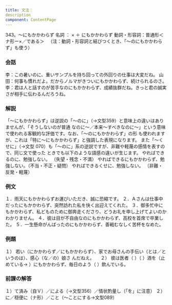 ```yaml
---
title: 文法：
description
component: ContentPage
---
```



343。～にもかかわらず
名詞 ： × ＋ にもかかわらず
動詞・形容詞：普通形＜ナ形ー×／である＞  
（注：動詞・形容詞と結びつくとき、「～のにもかかわらず」も使う）
### 会話
李：この暑いのに、重いサンプルを持ち回っての外回りの仕事は大変だね。 山田：何事も慣れだよ。だからノルマがきついにもかかわらず、続けられるのさ。
李：君は人と話すのが苦手なのにもかかわらず、成績抜群だね。きっと君の誠実さが相手に伝わるんだろうね。
### 解説
「～にもかかわらず」は逆説の「～のに」（→文型359）と意味上の違いはありませんが、「そうしないのが普通 なのに～／本来～すべきなのに～」という意味で使われる客観的な評価です。なお、「～のにもかかわらず」の形 も使われますが、これは「特に～にもかかわらず」と強調した表現になります。
また「～くせに」（→文型 070）も「～のに」系の逆説ですが、非難や軽蔑の感情を表すので、同じ文で使った ときでも以下のような語感の違いが生じます。
やればできるのに、勉強しない。 （失望・残念・不満） やればできるにもかかわらず、勉強しない。（不当・不正・疑問） やればできるくせに、勉強しない。 （非難・反発・軽蔑）
### 例文
１．雨天にもかかわらずお運びいただき、誠に恐縮です。
２．Ａさんは仕事中だったにもかかわらず、突然訪れた私を快く出迎えてくれた。
３．御多忙中にもかかわらず、私どものために御奔走くださり、どうお礼を申し上げてよいのかわかりません。
４．彼は目が不自由なのにもかかわらず、高校を首席で卒業した。
５．一生懸命がんばったのにもかかわらず、善戦むなしく苦杯をなめた。
### 例題
１） 若い（にかかわらず／にもかかわらず）、家でお母さんの手伝い（とは／というのは）、感心（な／の）娘さ
んだねえ。    
２） 彼は医者（ ）（ ）酒を（止めている→ ）にもかかわらず、毎日のよう（ ）飲んでいる。
### 前課の解答
１）て済み（自Ｖ）／による（→文型356）／情状酌量し（「を」に注意）
２）に／穏便に（ナ形）／こと（～ことにする→文型089）

